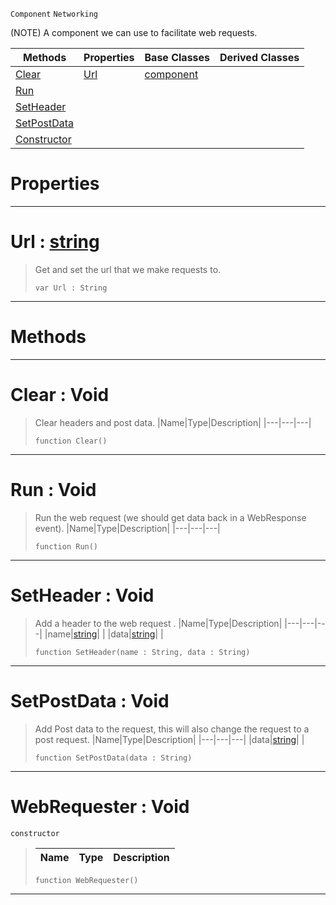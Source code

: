  `Component` `Networking`



(NOTE) A component we can use to facilitate web requests.

|Methods|Properties|Base Classes|Derived Classes|
|---|---|---|---|
|[ Clear](https://github.com/ZilchEngine/ZilchDocs/blob/master/code_reference/class_reference/webrequester.markdown#clear-void)|[ Url](https://github.com/ZilchEngine/ZilchDocs/blob/master/code_reference/class_reference/webrequester.markdown#url-zilch-engine-document)|[component](https://github.com/ZilchEngine/ZilchDocs/blob/master/code_reference/class_reference/component.markdown)| |
|[ Run](https://github.com/ZilchEngine/ZilchDocs/blob/master/code_reference/class_reference/webrequester.markdown#run-void)| | | |
|[ SetHeader](https://github.com/ZilchEngine/ZilchDocs/blob/master/code_reference/class_reference/webrequester.markdown#setheader-void)| | | |
|[ SetPostData](https://github.com/ZilchEngine/ZilchDocs/blob/master/code_reference/class_reference/webrequester.markdown#setpostdata-void)| | | |
|[ Constructor](https://github.com/ZilchEngine/ZilchDocs/blob/master/code_reference/class_reference/webrequester.markdown#webrequester-void)| | | |


 #  Properties


---  
 #  Url : [string](https://github.com/ZilchEngine/ZilchDocs/blob/master/code_reference/nada_base_types/string.markdown)

> Get and set the url that we make requests to.
> ``` lang=cpp, name=Nada
> var Url : String


---  
 #  Methods


---  
 #  Clear : Void

> Clear headers and post data.
> |Name|Type|Description|
> |---|---|---|
> ``` lang=cpp, name=Nada
> function Clear()
> ``` 


---  
 #  Run : Void

> Run the web request (we should get data back in a WebResponse event).
> |Name|Type|Description|
> |---|---|---|
> ``` lang=cpp, name=Nada
> function Run()
> ``` 


---  
 #  SetHeader : Void

> Add a header to the web request .
> |Name|Type|Description|
> |---|---|---|
> |name|[string](https://github.com/ZilchEngine/ZilchDocs/blob/master/code_reference/nada_base_types/string.markdown)| |
> |data|[string](https://github.com/ZilchEngine/ZilchDocs/blob/master/code_reference/nada_base_types/string.markdown)| |
> ``` lang=cpp, name=Nada
> function SetHeader(name : String, data : String)
> ``` 


---  
 #  SetPostData : Void

> Add Post data to the request, this will also change the request to a post request.
> |Name|Type|Description|
> |---|---|---|
> |data|[string](https://github.com/ZilchEngine/ZilchDocs/blob/master/code_reference/nada_base_types/string.markdown)| |
> ``` lang=cpp, name=Nada
> function SetPostData(data : String)
> ``` 


---  
 #  WebRequester : Void

 `constructor`

> 
> |Name|Type|Description|
> |---|---|---|
> ``` lang=cpp, name=Nada
> function WebRequester()
> ``` 


---  
 

 